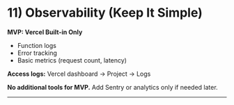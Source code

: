 # 11) Observability (Keep It Simple)

**MVP: Vercel Built-in Only**
- Function logs
- Error tracking
- Basic metrics (request count, latency)

**Access logs:** Vercel dashboard → Project → Logs

**No additional tools for MVP.** Add Sentry or analytics only if needed later.

---
